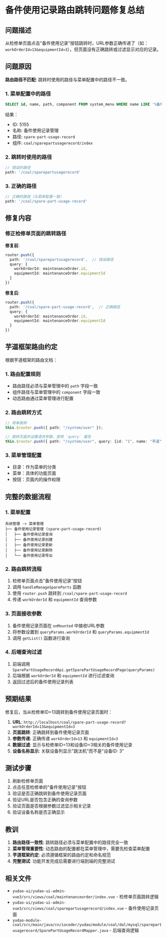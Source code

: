 # 备件使用记录路由跳转问题修复总结

## 问题描述

从检修单页面点击"备件使用记录"按钮跳转时，URL参数正确传递了（如：`workOrderId=13&equipmentId=3`），但页面没有正确跳转或过滤显示对应的记录。

## 问题原因

**路由路径不匹配**: 跳转时使用的路径与菜单配置中的路径不一致。

### 1. 菜单配置中的路径
```sql
SELECT id, name, path, component FROM system_menu WHERE name LIKE '%备件使用记录%';
```
结果：
- ID: 5155
- 名称: 备件使用记录管理  
- 路径: `spare-part-usage-record`
- 组件: `coal/sparepartusagerecord/index`

### 2. 跳转时使用的路径
```typescript
// 错误的路径
path: '/coal/sparepartusagerecord'
```

### 3. 正确的路径
```typescript
// 正确的路径（与菜单配置一致）
path: '/coal/spare-part-usage-record'
```

## 修复内容

### 修正检修单页面的跳转路径

**修复前**:
```typescript
router.push({
  path: '/coal/sparepartusagerecord',  // 错误路径
  query: {
    workOrderId: maintenanceOrder.id,
    equipmentId: maintenanceOrder.equipmentId
  }
})
```

**修复后**:
```typescript
router.push({
  path: '/coal/spare-part-usage-record',  // 正确路径
  query: {
    workOrderId: maintenanceOrder.id,
    equipmentId: maintenanceOrder.equipmentId
  }
})
```

## 芋道框架路由约定

根据芋道框架的路由文档：

### 1. 路由配置规则
- 路由路径必须与菜单管理中的 `path` 字段一致
- 组件路径与菜单管理中的 `component` 字段一致
- 动态路由通过菜单管理进行配置

### 2. 路由跳转方式
```typescript
// 简单跳转
this.$router.push({ path: "/system/user" });

// 跳转页面并设置请求参数，使用 `query` 属性
this.$router.push({ path: "/system/user", query: {id: "1", name: "芋道"} });
```

### 3. 菜单管理配置
- 目录：作为菜单的分类
- 菜单：具体的功能页面
- 按钮：页面内的操作权限

## 完整的数据流程

### 1. 菜单配置
```
系统管理 -> 菜单管理
├── 备件使用记录管理 (spare-part-usage-record)
│   ├── 备件使用记录查询
│   ├── 备件使用记录创建  
│   ├── 备件使用记录更新
│   ├── 备件使用记录删除
│   └── 备件使用记录导出
```

### 2. 路由跳转流程
1. 检修单页面点击"备件使用记录"按钮
2. 调用 `handleManageSpareParts` 函数
3. 使用 `router.push` 跳转到 `/coal/spare-part-usage-record`
4. 传递 `workOrderId` 和 `equipmentId` 查询参数

### 3. 页面接收参数
1. 备件使用记录页面在 `onMounted` 中接收URL参数
2. 将参数设置到 `queryParams.workOrderId` 和 `queryParams.equipmentId`
3. 调用 `getList()` 函数进行查询

### 4. 后端查询过滤
1. 前端调用 `SparePartUsageRecordApi.getSparePartUsageRecordPage(queryParams)`
2. 后端根据 `workOrderId` 和 `equipmentId` 进行过滤查询
3. 返回过滤后的备件使用记录列表

## 预期结果

修复后，当从检修单ID=13跳转到备件使用记录页面时：

1. **URL**: `http://localhost/coal/spare-part-usage-record?workOrderId=13&equipmentId=3`
2. **页面跳转**: 正确跳转到备件使用记录页面
3. **参数传递**: 正确传递 `workOrderId=13` 和 `equipmentId=3`
4. **数据过滤**: 显示与检修单ID=13和设备ID=3相关的备件使用记录
5. **设备名称显示**: 关联设备列显示"跳汰机"而不是"设备ID: 3"

## 测试步骤

1. 刷新检修单页面
2. 点击任意检修单的"备件使用记录"按钮
3. 验证是否正确跳转到备件使用记录页面
4. 验证URL是否包含正确的查询参数
5. 验证页面是否根据参数过滤显示相关记录
6. 验证设备名称是否正确显示

## 教训

1. **路由路径一致性**: 跳转路径必须与菜单配置中的路径完全一致
2. **菜单管理重要性**: 动态路由的配置都在菜单管理中，需要先检查菜单配置
3. **芋道框架约定**: 必须遵循框架的路由约定和命名规范
4. **完整测试**: 功能开发完成后需要进行端到端的完整测试

## 相关文件

- `yudao-ui/yudao-ui-admin-vue3/src/views/coal/maintenanceorder/index.vue` - 检修单页面跳转逻辑
- `yudao-ui/yudao-ui-admin-vue3/src/views/coal/sparepartusagerecord/index.vue` - 备件使用记录页面
- `yudao-module-coal/src/main/java/cn/iocoder/yudao/module/coal/dal/mysql/sparepartusagerecord/SparePartUsageRecordMapper.java` - 后端查询逻辑
